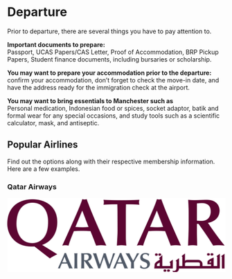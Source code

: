 # Departure    
Prior to departure, there are several things you have to pay attention to. 

**Important documents to prepare:**   
Passport, UCAS Papers/CAS Letter, Proof of Accommodation, BRP Pickup Papers, Student finance documents, including bursaries or scholarship.

**You may want to prepare your accommodation prior to the departure:**     
confirm your accommodation, don’t forget to check the move-in date, and have the address ready for the immigration check at the airport.   

**You may want to bring essentials to Manchester such as**   
Personal medication, Indonesian food or spices, socket adaptor, batik and formal wear for any special occasions, and study tools such as a scientific calculator, mask, and antiseptic.  

## Popular Airlines    
Find out the options along with their respective membership information. Here are a few examples.    

### Qatar Airways   

<p align="center">
  <img src="../images/image27.png"/>
</p>
